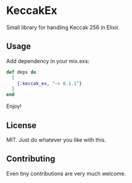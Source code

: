# KeccakEx

Small library for handling Keccak 256 in Elixir.

## Usage

Add dependency in your mix.exs:

```elixir
def deps do
  [
    {:keccak_ex, "~> 0.1.1"}
  ]
end
```

Enjoy!

## License

MIT. Just do whatever you like with this.

## Contributing

Even tiny contributions are very much welcome. 